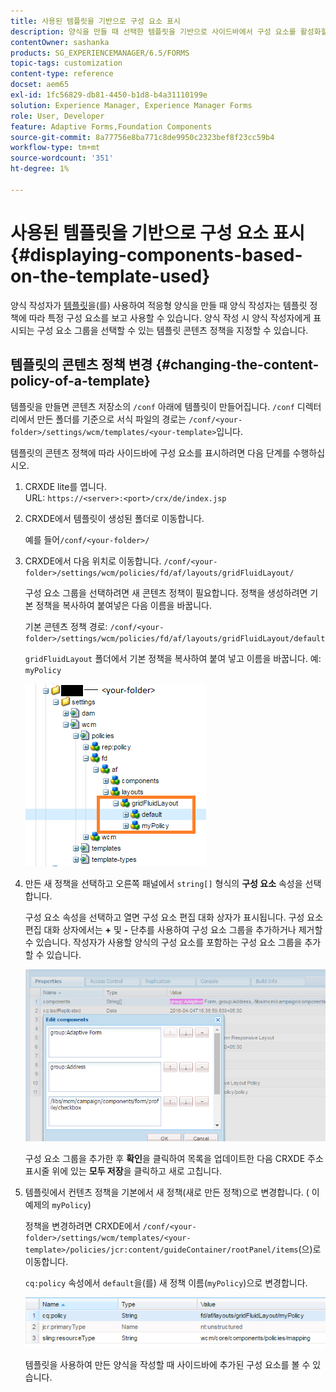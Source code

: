 ```yaml
---
title: 사용된 템플릿을 기반으로 구성 요소 표시
description: 양식을 만들 때 선택한 템플릿을 기반으로 사이드바에서 구성 요소를 활성화할 수 있는 방법을 알아봅니다.
contentOwner: sashanka
products: SG_EXPERIENCEMANAGER/6.5/FORMS
topic-tags: customization
content-type: reference
docset: aem65
exl-id: 1fc56829-db81-4450-b1d8-b4a31110199e
solution: Experience Manager, Experience Manager Forms
role: User, Developer
feature: Adaptive Forms,Foundation Components
source-git-commit: 8a77756e8ba771c8de9950c2323bef8f23cc59b4
workflow-type: tm+mt
source-wordcount: '351'
ht-degree: 1%

---
```


# 사용된 템플릿을 기반으로 구성 요소 표시{#displaying-components-based-on-the-template-used}

양식 작성자가 [템플릿](../../forms/using/template-editor.md)을(를) 사용하여 적응형 양식을 만들 때 양식 작성자는 템플릿 정책에 따라 특정 구성 요소를 보고 사용할 수 있습니다. 양식 작성 시 양식 작성자에게 표시되는 구성 요소 그룹을 선택할 수 있는 템플릿 콘텐츠 정책을 지정할 수 있습니다.

## 템플릿의 콘텐츠 정책 변경 {#changing-the-content-policy-of-a-template}

템플릿을 만들면 콘텐츠 저장소의 `/conf` 아래에 템플릿이 만들어집니다. `/conf` 디렉터리에서 만든 폴더를 기준으로 서식 파일의 경로는 `/conf/<your-folder>/settings/wcm/templates/<your-template>`입니다.

템플릿의 콘텐츠 정책에 따라 사이드바에 구성 요소를 표시하려면 다음 단계를 수행하십시오.

1. CRXDE lite를 엽니다.\
   URL: `https://<server>:<port>/crx/de/index.jsp`
1. CRXDE에서 템플릿이 생성된 폴더로 이동합니다.

   예를 들어`/conf/<your-folder>/`

1. CRXDE에서 다음 위치로 이동합니다. `/conf/<your-folder>/settings/wcm/policies/fd/af/layouts/gridFluidLayout/`

   구성 요소 그룹을 선택하려면 새 콘텐츠 정책이 필요합니다. 정책을 생성하려면 기본 정책을 복사하여 붙여넣은 다음 이름을 바꿉니다.

   기본 콘텐츠 정책 경로: `/conf/<your-folder>/settings/wcm/policies/fd/af/layouts/gridFluidLayout/default`

   `gridFluidLayout` 폴더에서 기본 정책을 복사하여 붙여 넣고 이름을 바꿉니다. 예: `myPolicy`

   ![기본 정책 복사](assets/crx-default1.png)

1. 만든 새 정책을 선택하고 오른쪽 패널에서 `string[]` 형식의 **구성 요소** 속성을 선택합니다.

   구성 요소 속성을 선택하고 열면 구성 요소 편집 대화 상자가 표시됩니다. 구성 요소 편집 대화 상자에서는 **+** 및 **-** 단추를 사용하여 구성 요소 그룹을 추가하거나 제거할 수 있습니다. 작성자가 사용할 양식의 구성 요소를 포함하는 구성 요소 그룹을 추가할 수 있습니다.

   ![정책에 구성 요소 추가 또는 제거](assets/add-components-list1.png)

   구성 요소 그룹을 추가한 후 **확인**&#x200B;을 클릭하여 목록을 업데이트한 다음 CRXDE 주소 표시줄 위에 있는 **모두 저장**&#x200B;을 클릭하고 새로 고칩니다.

1. 템플릿에서 컨텐츠 정책을 기본에서 새 정책(새로 만든 정책)으로 변경합니다. ( 이 예제의 `myPolicy`)

   정책을 변경하려면 CRXDE에서 `/conf/<your-folder>/settings/wcm/templates/<your-template>/policies/jcr:content/guideContainer/rootPanel/items`(으)로 이동합니다.

   `cq:policy` 속성에서 `default`을(를) 새 정책 이름(`myPolicy`)으로 변경합니다.

   ![템플릿 콘텐츠 정책을 업데이트함](assets/updated-policy.png)

   템플릿을 사용하여 만든 양식을 작성할 때 사이드바에 추가된 구성 요소를 볼 수 있습니다.
